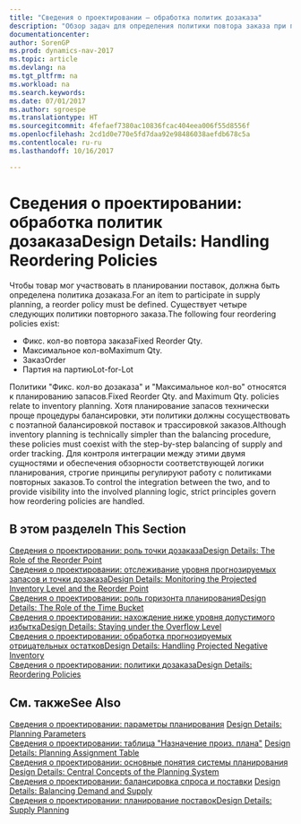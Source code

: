 ```yaml
---
title: "Сведения о проектировании — обработка политик дозаказа"
description: "Обзор задач для определения политики повтора заказа при планировании поставок."
documentationcenter: 
author: SorenGP
ms.prod: dynamics-nav-2017
ms.topic: article
ms.devlang: na
ms.tgt_pltfrm: na
ms.workload: na
ms.search.keywords: 
ms.date: 07/01/2017
ms.author: sgroespe
ms.translationtype: HT
ms.sourcegitcommit: 4fefaef7380ac10836fcac404eea006f55d8556f
ms.openlocfilehash: 2cd1d0e770e5fd7daa92e98486038aefdb678c5a
ms.contentlocale: ru-ru
ms.lasthandoff: 10/16/2017

---
```

# <a name="design-details-handling-reordering-policies"></a><span data-ttu-id="656a5-103">Сведения о проектировании: обработка политик дозаказа</span><span class="sxs-lookup"><span data-stu-id="656a5-103">Design Details: Handling Reordering Policies</span></span>
<span data-ttu-id="656a5-104">Чтобы товар мог участвовать в планировании поставок, должна быть определена политика дозаказа.</span><span class="sxs-lookup"><span data-stu-id="656a5-104">For an item to participate in supply planning, a reorder policy must be defined.</span></span> <span data-ttu-id="656a5-105">Существует четыре следующих политики повторного заказа.</span><span class="sxs-lookup"><span data-stu-id="656a5-105">The following four reordering policies exist:</span></span>  
  
* <span data-ttu-id="656a5-106">Фикс. кол-во повтора заказа</span><span class="sxs-lookup"><span data-stu-id="656a5-106">Fixed Reorder Qty.</span></span>  
* <span data-ttu-id="656a5-107">Максимальное кол-во</span><span class="sxs-lookup"><span data-stu-id="656a5-107">Maximum Qty.</span></span>  
* <span data-ttu-id="656a5-108">Заказ</span><span class="sxs-lookup"><span data-stu-id="656a5-108">Order</span></span>  
* <span data-ttu-id="656a5-109">Партия на партию</span><span class="sxs-lookup"><span data-stu-id="656a5-109">Lot-for-Lot</span></span>  
  
<span data-ttu-id="656a5-110">Политики "Фикс. кол-во дозаказа" и "Максимальное кол-во" относятся к планированию запасов.</span><span class="sxs-lookup"><span data-stu-id="656a5-110">Fixed Reorder Qty. and Maximum Qty. policies relate to inventory planning.</span></span> <span data-ttu-id="656a5-111">Хотя планирование запасов технически проще процедуры балансировки, эти политики должны сосуществовать с поэтапной балансировкой поставок и трассировкой заказов.</span><span class="sxs-lookup"><span data-stu-id="656a5-111">Although inventory planning is technically simpler than the balancing procedure, these policies must coexist with the step-by-step balancing of supply and order tracking.</span></span> <span data-ttu-id="656a5-112">Для контроля интеграции между этими двумя сущностями и обеспечения обзорности соответствующей логики планирования, строгие принципы регулируют работу с политиками повторных заказов.</span><span class="sxs-lookup"><span data-stu-id="656a5-112">To control the integration between the two, and to provide visibility into the involved planning logic, strict principles govern how reordering policies are handled.</span></span>  
  
## <a name="in-this-section"></a><span data-ttu-id="656a5-113">В этом разделе</span><span class="sxs-lookup"><span data-stu-id="656a5-113">In This Section</span></span>  
[<span data-ttu-id="656a5-114">Сведения о проектировании: роль точки дозаказа</span><span class="sxs-lookup"><span data-stu-id="656a5-114">Design Details: The Role of the Reorder Point</span></span>](design-details-the-role-of-the-reorder-point.md)  
[<span data-ttu-id="656a5-115">Сведения о проектировании: отслеживание уровня прогнозируемых запасов и точки дозаказа</span><span class="sxs-lookup"><span data-stu-id="656a5-115">Design Details: Monitoring the Projected Inventory Level and the Reorder Point</span></span>](design-details-monitoring-the-projected-inventory-level-and-the-reorder-point.md)  
[<span data-ttu-id="656a5-116">Сведения о проектировании: роль горизонта планирования</span><span class="sxs-lookup"><span data-stu-id="656a5-116">Design Details: The Role of the Time Bucket</span></span>](design-details-the-role-of-the-time-bucket.md)  
[<span data-ttu-id="656a5-117">Сведения о проектировании: нахождение ниже уровня допустимого избытка</span><span class="sxs-lookup"><span data-stu-id="656a5-117">Design Details: Staying under the Overflow Level</span></span>](design-details-staying-under-the-overflow-level.md)  
[<span data-ttu-id="656a5-118">Сведения о проектировании: обработка прогнозируемых отрицательных остатков</span><span class="sxs-lookup"><span data-stu-id="656a5-118">Design Details: Handling Projected Negative Inventory</span></span>](design-details-handling-projected-negative-inventory.md)  
[<span data-ttu-id="656a5-119">Сведения о проектировании: политики дозаказа</span><span class="sxs-lookup"><span data-stu-id="656a5-119">Design Details: Reordering Policies</span></span>](design-details-reordering-policies.md)  
  
## <a name="see-also"></a><span data-ttu-id="656a5-120">См. также</span><span class="sxs-lookup"><span data-stu-id="656a5-120">See Also</span></span>  
<span data-ttu-id="656a5-121">[Сведения о проектировании: параметры планирования](design-details-planning-parameters.md) </span><span class="sxs-lookup"><span data-stu-id="656a5-121">[Design Details: Planning Parameters](design-details-planning-parameters.md) </span></span>  
<span data-ttu-id="656a5-122">[Сведения о проектировании: таблица "Назначение произ. плана"](design-details-planning-assignment-table.md) </span><span class="sxs-lookup"><span data-stu-id="656a5-122">[Design Details: Planning Assignment Table](design-details-planning-assignment-table.md) </span></span>  
<span data-ttu-id="656a5-123">[Сведения о проектировании: основные понятия системы планирования](design-details-central-concepts-of-the-planning-system.md) </span><span class="sxs-lookup"><span data-stu-id="656a5-123">[Design Details: Central Concepts of the Planning System](design-details-central-concepts-of-the-planning-system.md) </span></span>  
<span data-ttu-id="656a5-124">[Сведения о проектировании: балансировка спроса и поставки](design-details-balancing-demand-and-supply.md) </span><span class="sxs-lookup"><span data-stu-id="656a5-124">[Design Details: Balancing Demand and Supply](design-details-balancing-demand-and-supply.md) </span></span>  
[<span data-ttu-id="656a5-125">Сведения о проектировании: планирование поставок</span><span class="sxs-lookup"><span data-stu-id="656a5-125">Design Details: Supply Planning</span></span>](design-details-supply-planning.md)
